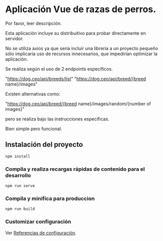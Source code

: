 # Aplicación Vue de razas de perros.

Por favor, leer descripción.

Esta aplicación incluye su distribuitivo para probar directamente en servidor.

No se utiliza axios ya que sería incluir una libreria a un proyecto pequeño sólo implicaría uso de recursos innecesarios, que impedirían optimizar la aplicación.

Se realiza según el uso de 2 endpoints específicos.

"https://dog.ceo/api/breeds/list" "https://dog.ceo/api/breed/{breed name}/images"

Existen alternativas como:

"https://dog.ceo/api/breed/{breed name}/images/random/{number of images}"

pero se realiza bajo las instrucciones específicas.

Bien simple pero funcional.

## Instalación del proyecto
```
npm install
```

### Compila y realiza recargas rápidas de contenido para el desarrollo
```
npm run serve
```

### Compila y minifíca para produccion
```
npm run build
```

### Customizar configuración
Ver [Referencias de configuración](https://cli.vuejs.org/config/).
